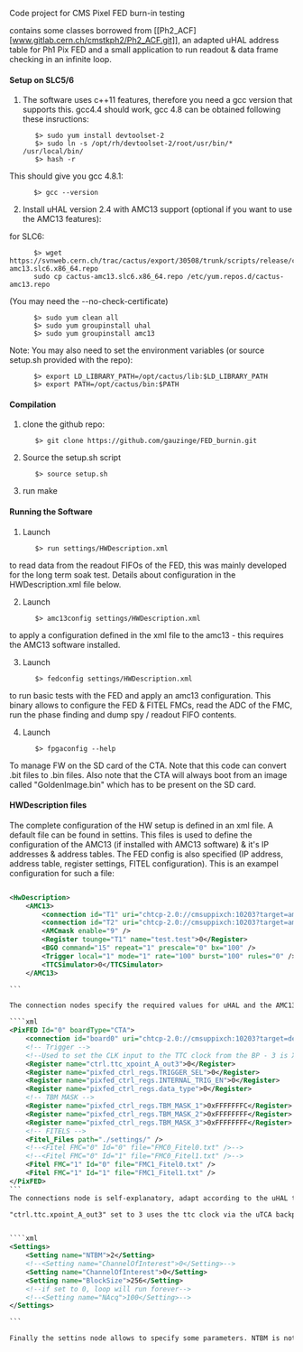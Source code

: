 Code project for CMS Pixel FED burn-in testing

contains some classes borrowed from [[Ph2_ACF][www.gitlab.cern.ch/cmstkph2/Ph2_ACF.git]], an adapted uHAL address table for Ph1 Pix FED and a small application to run readout & data frame checking in an infinite loop.



#### Setup on SLC5/6

1. The software uses c++11 features, therefore you need a gcc version that supports this. gcc4.4 should work, gcc 4.8 can be obtained following these insructions:

          $> sudo yum install devtoolset-2
          $> sudo ln -s /opt/rh/devtoolset-2/root/usr/bin/* /usr/local/bin/
          $> hash -r

This should give you gcc 4.8.1:

          $> gcc --version

2. Install uHAL  version 2.4 with AMC13 support (optional if you want to use the AMC13 features):

for SLC6:

          $> wget https://svnweb.cern.ch/trac/cactus/export/30508/trunk/scripts/release/cactus-amc13.slc6.x86_64.repo
          sudo cp cactus-amc13.slc6.x86_64.repo /etc/yum.repos.d/cactus-amc13.repo

(You may need the --no-check-certificate)

          $> sudo yum clean all
          $> sudo yum groupinstall uhal
          $> sudo yum groupinstall amc13

Note: You may also need to set the environment variables (or source setup.sh provided with the repo):

          $> export LD_LIBRARY_PATH=/opt/cactus/lib:$LD_LIBRARY_PATH
          $> export PATH=/opt/cactus/bin:$PATH

#### Compilation

1. clone the github repo:    

          $> git clone https://github.com/gauzinge/FED_burnin.git

2. Source the setup.sh script

          $> source setup.sh

3. run make

#### Running the Software

1. Launch 

          $> run settings/HWDescription.xml

to read data from the readout FIFOs of the FED, this was mainly developed for the long term soak test. Details about configuration in the HWDescription.xml file below.

2. Launch

          $> amc13config settings/HWDescription.xml

to apply a configuration defined in the xml file to the amc13 - this requires the AMC13 software installed.

3. Launch

          $> fedconfig settings/HWDescription.xml

to run basic tests with the FED and apply an amc13 configuration. This binary allows to configure the FED & FITEL FMCs, read the ADC of the FMC, run the phase finding and dump spy / readout FIFO contents.

4. Launch

          $> fpgaconfig --help

To manage FW on the SD card of the CTA. Note that this code can convert .bit files to .bin files. Also note that the CTA will always boot from an image called "GoldenImage.bin" which has to be present on the SD card.

#### HWDescription files

The complete configuration of the HW setup is defined in an xml file. A default file can be found in settins. This files is used to define the configuration of the AMC13 (if installed with AMC13 software) & it's IP addresses & address tables. The FED config is also specified (IP address, address table, register settings, FITEL configuration). This is an exampel configuration for such a file:

````xml

<HwDescription>
    <AMC13>
        <connection id="T1" uri="chtcp-2.0://cmsuppixch:10203?target=amc13T101:50001" address_table="file://settings/AMC13XG_T1.xml" />
        <connection id="T2" uri="chtcp-2.0://cmsuppixch:10203?target=amc13T201:50001" address_table="file://settings/AMC13XG_T2.xml" />
        <AMCmask enable="9" />
        <Register tounge="T1" name="test.test">0</Register>
        <BGO command="15" repeat="1" prescale="0" bx="100" />
        <Trigger local="1" mode="1" rate="100" burst="100" rules="0" />
        <TTCSimulator>0</TTCSimulator>
    </AMC13>

```

The connection nodes specify the required values for uHAL and the AMC13. The AMCmask node allows to selectively enable TTC links from the AMC13 to specific AMCs. Register nodes can be used to write the value to any given register of the AMC13 for non-standard configuration. BGO and Trigger nodes allow to configure up to 4 BGOs and one Trigger config. Finally, the TTCSimulator value has to be set to 0 to disable and 1 to enable.

````xml
<PixFED Id="0" boardType="CTA">
    <connection id="board0" uri="chtcp-2.0://cmsuppixch:10203?target=devfed:50001" address_table="file://settings/address_table.xml" />
    <!-- Trigger -->
    <!--Used to set the CLK input to the TTC clock from the BP - 3 is XTAL, 0 is BP-->
    <Register name="ctrl.ttc_xpoint_A_out3">0</Register>
    <Register name="pixfed_ctrl_regs.TRIGGER_SEL">0</Register>
    <Register name="pixfed_ctrl_regs.INTERNAL_TRIG_EN">0</Register>
    <Register name="pixfed_ctrl_regs.data_type">0</Register>
    <!-- TBM MASK -->
    <Register name="pixfed_ctrl_regs.TBM_MASK_1">0xFFFFFFFC</Register>
    <Register name="pixfed_ctrl_regs.TBM_MASK_2">0xFFFFFFFF</Register>
    <Register name="pixfed_ctrl_regs.TBM_MASK_3">0xFFFFFFFF</Register>
    <!-- FITELS -->
    <Fitel_Files path="./settings/" />
    <!--<Fitel FMC="0" Id="0" file="FMC0_Fitel0.txt" />-->
    <!--<Fitel FMC="0" Id="1" file="FMC0_Fitel1.txt" />-->
    <Fitel FMC="1" Id="0" file="FMC1_Fitel0.txt" />
    <Fitel FMC="1" Id="1" file="FMC1_Fitel1.txt" />
</PixFED>
```
The connections node is self-explanatory, adapt according to the uHAL twiki. Register nodes allow to control the configuration of the FED, more specifically:

"ctrl.ttc.xpoint_A_out3" set to 3 uses the ttc clock via the uTCA backplane whereas 1 sets it to the CTA's internal oscillator. The "TRIGGER_SEL" register is set to 0 for TTC triggers and to 1 for internal triggers. "data_type" is 0 for real data from modules, 1 for internally generated patterns after the TBM FIFOs and 2 for fake data generated at the input of the TBM FIFOs. The TBM masks (1 bit per TBM core) allows to mask and control which TBM FIFOs are drained in the global readout FIFO. The Fitel nodes allow to point to the config files for the FITEL receivers and the path prefix can be used to specify the directory. 


````xml
<Settings>
    <Setting name="NTBM">2</Setting>
    <!--<Setting name="ChannelOfInterest">0</Setting>-->
    <Setting name="ChannelOfInterest">0</Setting>
    <Setting name="BlockSize">256</Setting>
    <!--if set to 0, loop will run forever-->
    <!--<Setting name="NAcq">100</Setting>-->
</Settings>

```

Finally the settins node allows to specify some parameters. NTBM is not strictly needed for operation with real module data, the channel of interest determines which spy FIFOs are read out and the Block size defines the size of the readout memory blocks used (in 32 bit words).

